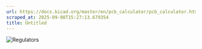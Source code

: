 ```yaml
---
url: https://docs.kicad.org/master/en/pcb_calculator/pcb_calculator.html
scraped_at: 2025-09-08T15:27:13.679354
title: Untitled
---
```


![Regulators](images/en/regulators.png)

